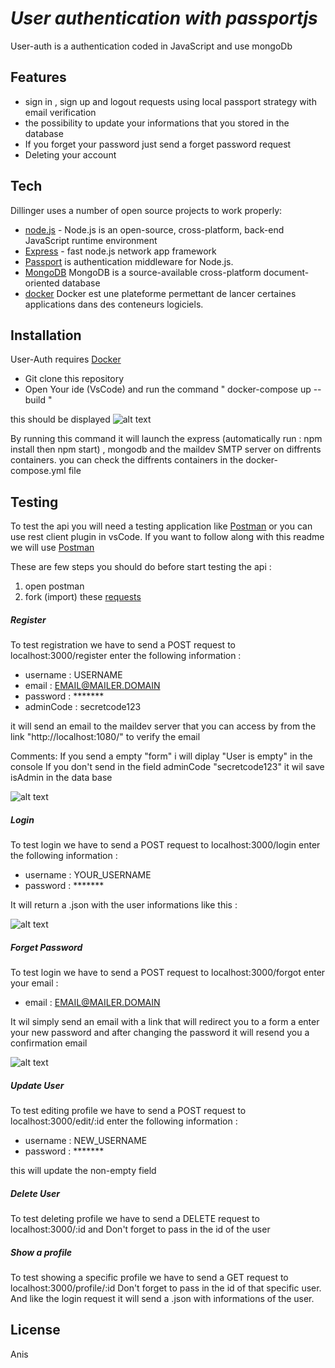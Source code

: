 # _User authentication with passportjs_

User-auth is a authentication coded in JavaScript and use mongoDb

## Features

- sign in , sign up  and logout requests using local passport strategy with email verification
- the possibility to update your informations that you stored in the database
- If you forget your password just send a forget password request 
- Deleting your account

## Tech

Dillinger uses a number of open source projects to work properly:

- [node.js] - Node.js is an open-source, cross-platform, back-end JavaScript runtime environment
- [Express] - fast node.js network app framework 
- [Passport] is authentication middleware for Node.js. 
- [MongoDB] MongoDB is a source-available cross-platform document-oriented database
- [docker] Docker est une plateforme permettant de lancer certaines applications dans des conteneurs logiciels. 

## Installation

User-Auth requires [Docker](https://www.docker.com) 

- Git clone this repository
- Open Your ide (VsCode) and run the command " docker-compose up --build  "

this should be displayed 
![alt text](https://res.cloudinary.com/cloudperso/image/upload/v1648429826/Capture_d_écran_2022-03-28_à_2.09.56_AM_omtllx.png)

By running this command it will launch the express (automatically run : npm install then npm start) , mongodb and the maildev SMTP server on diffrents containers. you can check the diffrents containers in the docker-compose.yml file

## Testing

To test the api you will need a testing application like [Postman](https://www.postman.com) or you can use rest client plugin in vsCode. If you want to follow along with this readme we will use [Postman](https://www.postman.com)

These are few steps you should do before start testing the api :
1. open postman 
2. fork (import) these [requests]

##### Register
To test registration we have to send a POST request to localhost:3000/register
enter the following information : 
 - username : USERNAME
 - email : EMAIL@MAILER.DOMAIN
 - password : *******
 - adminCode : secretcode123
 
it will send an email to the maildev server that you can access by from the link "http://localhost:1080/" to verify the email

Comments:
If you send a empty "form" i will diplay "User is empty" in the console 
If you don't send in the field adminCode "secretcode123" it wil save isAdmin in the data base

![alt text](https://res.cloudinary.com/cloudperso/image/upload/v1646041350/Capture_d_%C3%A9cran_2022-02-28_%C3%A0_10.41.45_AM_e6wn8m.png)

##### Login

To test login we have to send a POST request to localhost:3000/login
enter the following information : 
 - username : YOUR_USERNAME
 - password : *******

It will return a .json with the user informations like this :

![alt text](https://res.cloudinary.com/cloudperso/image/upload/v1648432206/Capture_d_%C3%A9cran_2022-03-28_%C3%A0_2.49.32_AM_cbsrlg.png)

##### Forget Password 

To test login we have to send a POST request to localhost:3000/forgot
enter your email : 
 - email : EMAIL@MAILER.DOMAIN

It wil simply send an email with a link that will redirect you to a form a enter your new password and after changing the password it will resend you a confirmation email

![alt text](https://res.cloudinary.com/cloudperso/image/upload/v1648432461/Capture_d_%C3%A9cran_2022-03-28_%C3%A0_2.54.09_AM_n8zegx.png)

##### Update User

To test editing profile we have to send a POST request to localhost:3000/edit/:id
enter the following information :

 - username : NEW_USERNAME
 - password : *******

this will update the non-empty field 

##### Delete User

To test deleting profile we have to send a DELETE request to localhost:3000/:id
and Don't forget to pass in the id of the user

##### Show a profile

To test showing a specific profile we have to send a GET request to localhost:3000/profile/:id
Don't forget to pass in the id of that specific user.
And like the login request it will send a .json with informations of the user.



## License

Anis

   [passport]: <https://www.passportjs.org>
   [mongoDB]: <https://www.mongodb.com>
   [node.js]: <http://nodejs.org>
   [express]: <http://expressjs.com>
   [postman]: <https://www.postman.com>
   [requests]: <https://www.getpostman.com/collections/542b0e7cfbea5c76c3e0> 
   [docker]: <https://www.docker.com>

